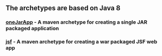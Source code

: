 ## The archetypes are based on Java 8

### [oneJarApp](oneJarApp/README.md) - A maven archetype for creating a single JAR packaged application

### [jsf](jsf/README.md) - A maven archetype for creating a war packaged JSF web app

